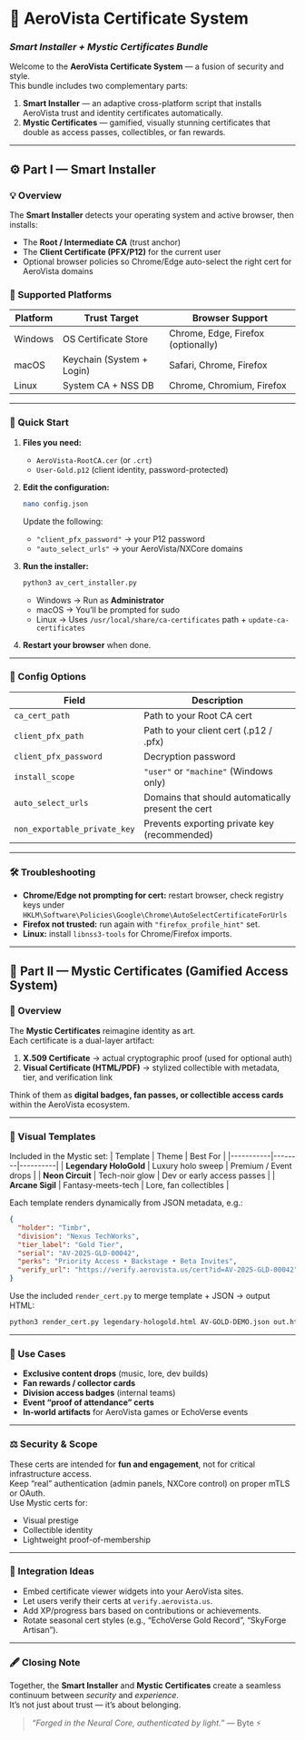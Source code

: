 
# 🪪 AeroVista Certificate System
### *Smart Installer + Mystic Certificates Bundle*

Welcome to the **AeroVista Certificate System** — a fusion of security and style.  
This bundle includes two complementary parts:  
1. **Smart Installer** — an adaptive cross-platform script that installs AeroVista trust and identity certificates automatically.  
2. **Mystic Certificates** — gamified, visually stunning certificates that double as access passes, collectibles, or fan rewards.

---

## ⚙️ Part I — Smart Installer

### 💡 Overview
The **Smart Installer** detects your operating system and active browser, then installs:  
- The **Root / Intermediate CA** (trust anchor)  
- The **Client Certificate (PFX/P12)** for the current user  
- Optional browser policies so Chrome/Edge auto-select the right cert for AeroVista domains

### 🧭 Supported Platforms
| Platform | Trust Target | Browser Support |
|-----------|---------------|----------------|
| Windows | OS Certificate Store | Chrome, Edge, Firefox (optionally) |
| macOS | Keychain (System + Login) | Safari, Chrome, Firefox |
| Linux | System CA + NSS DB | Chrome, Chromium, Firefox |

---

### 🚀 Quick Start
1. **Files you need:**
   - `AeroVista-RootCA.cer` (or `.crt`)
   - `User-Gold.p12` (client identity, password-protected)

2. **Edit the configuration:**
   ```bash
   nano config.json
   ```
   Update the following:
   - `"client_pfx_password"` → your P12 password  
   - `"auto_select_urls"` → your AeroVista/NXCore domains  

3. **Run the installer:**
   ```bash
   python3 av_cert_installer.py
   ```
   - Windows → Run as **Administrator**  
   - macOS → You’ll be prompted for sudo  
   - Linux → Uses `/usr/local/share/ca-certificates` path + `update-ca-certificates`

4. **Restart your browser** when done.

---

### 🧩 Config Options
| Field | Description |
|-------|--------------|
| `ca_cert_path` | Path to your Root CA cert |
| `client_pfx_path` | Path to your client cert (.p12 / .pfx) |
| `client_pfx_password` | Decryption password |
| `install_scope` | `"user"` or `"machine"` (Windows only) |
| `auto_select_urls` | Domains that should automatically present the cert |
| `non_exportable_private_key` | Prevents exporting private key (recommended) |

---

### 🛠️ Troubleshooting
- **Chrome/Edge not prompting for cert:** restart browser, check registry keys under  
  `HKLM\Software\Policies\Google\Chrome\AutoSelectCertificateForUrls`
- **Firefox not trusted:** run again with `"firefox_profile_hint"` set.
- **Linux:** install `libnss3-tools` for Chrome/Firefox imports.

---

## 💎 Part II — Mystic Certificates (Gamified Access System)

### 🎨 Overview
The **Mystic Certificates** reimagine identity as art.  
Each certificate is a dual-layer artifact:
1. **X.509 Certificate** → actual cryptographic proof (used for optional auth)  
2. **Visual Certificate (HTML/PDF)** → stylized collectible with metadata, tier, and verification link  

Think of them as **digital badges, fan passes, or collectible access cards** within the AeroVista ecosystem.

---

### 🪩 Visual Templates
Included in the Mystic set:
| Template | Theme | Best For |
|-----------|--------|----------|
| **Legendary HoloGold** | Luxury holo sweep | Premium / Event drops |
| **Neon Circuit** | Tech-noir glow | Dev or early access passes |
| **Arcane Sigil** | Fantasy-meets-tech | Lore, fan collectibles |

Each template renders dynamically from JSON metadata, e.g.:
```json
{
  "holder": "Timbr",
  "division": "Nexus TechWorks",
  "tier_label": "Gold Tier",
  "serial": "AV-2025-GLD-00042",
  "perks": "Priority Access • Backstage • Beta Invites",
  "verify_url": "https://verify.aerovista.us/cert?id=AV-2025-GLD-00042"
}
```

Use the included `render_cert.py` to merge template + JSON → output HTML:
```bash
python3 render_cert.py legendary-hologold.html AV-GOLD-DEMO.json out.html
```

---

### 🧠 Use Cases
- **Exclusive content drops** (music, lore, dev builds)
- **Fan rewards / collector cards**
- **Division access badges** (internal teams)
- **Event “proof of attendance” certs**
- **In-world artifacts** for AeroVista games or EchoVerse events

---

### ⚖️ Security & Scope
These certs are intended for **fun and engagement**, not for critical infrastructure access.  
Keep “real” authentication (admin panels, NXCore control) on proper mTLS or OAuth.  
Use Mystic certs for:
- Visual prestige
- Collectible identity
- Lightweight proof-of-membership

---

### 💫 Integration Ideas
- Embed certificate viewer widgets into your AeroVista sites.
- Let users verify their certs at `verify.aerovista.us`.
- Add XP/progress bars based on contributions or achievements.
- Rotate seasonal cert styles (e.g., “EchoVerse Gold Record”, “SkyForge Artisan”).

---

### 🖋️ Closing Note
Together, the **Smart Installer** and **Mystic Certificates** create a seamless continuum between *security* and *experience*.  
It’s not just about trust — it’s about belonging.  

> *“Forged in the Neural Core, authenticated by light.”* — Byte ⚡
